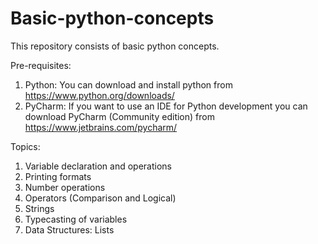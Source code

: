 # Basic-python-concepts
This repository consists of basic python concepts.

Pre-requisites:
1. Python: You can download and install python from https://www.python.org/downloads/
2. PyCharm: If you want to use an IDE for Python development you can download PyCharm (Community edition) from https://www.jetbrains.com/pycharm/

Topics:
1. Variable declaration and operations
2. Printing formats
3. Number operations
4. Operators (Comparison and Logical)
5. Strings
6. Typecasting of variables
7. Data Structures: Lists
